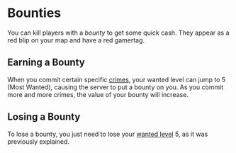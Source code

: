 # Bounties
You can kill players with a *bounty* to get some quick cash. They appear as a red blip on your map and have a red gamertag.

## Earning a Bounty
When you commit certain specific [crimes](/wiki/criminal/crimes), your wanted level can jump to 5 (Most Wanted), causing the server to put a bounty on you. As you commit more and more crimes, the value of your bounty will increase.

## Losing a Bounty
To lose a bounty, you just need to lose your [wanted level](/wiki/criminal/wanted-level#losing-wanted-level) 5, as it was previously explained.
